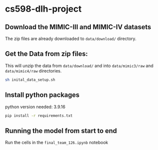 # cs598-dlh-project

## Download the MIMIC-III and MIMIC-IV datasets
The zip files are already downloaded to `data/download/` directory.

## Get the Data from zip files:
This will unzip the data from `data/download/` and into `data/mimic3/raw` and `data/mimic4/raw` directories.
```bash
sh inital_data_setup.sh
```

## Install python packages
python version needed: 3.9.16
```bash
pip install -r requirements.txt
```

## Running the model from start to end
Run the cells in the `final_team_126.ipynb` notebook
